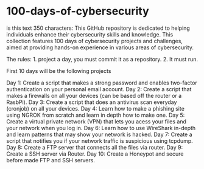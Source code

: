 # 100-days-of-cybersecurity
is this text 350 characters: This GitHub repository is dedicated to helping individuals enhance their cybersecurity skills and knowledge. This collection features 100 days of cybersecurity projects and challenges, aimed at providing hands-on experience in various areas of cybersecurity. 

The rules: 1. project a day, you must commit it as a repository.
           2. It must run.
           
           
First 10 days will be the following projects

Day 1: Create a script that makes a strong password and enables two-factor authentication on your personal email account.
Day 2: Create a script that makes a firewalls on all your devices (can be based off the router or a RasbPi).
Day 3: Create a script that does an antivirus scan everyday (cronjob) on all your devices.
Day 4: Learn how to make a phishing site using NGROK from scratch and learn in depth how to make one.
Day 5: Create a virtual private network (VPN) that lets you acess your files and your network when you log in.
Day 6: Learn how to use WireShark in-depth and learn patterns that may show your network is hacked.
Day 7: Create a script that notifies you if your network traffic is suspicious using tcpdump.
Day 8: Create a FTP server that connects all the files via router.
Day 9: Create a SSH server via Router.
Day 10: Create a Honeypot and secure before made FTP and SSH servers.
